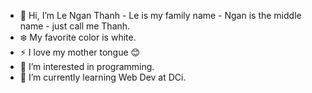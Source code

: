 - 👋 Hi, I’m Le Ngan Thanh - Le is my family name - Ngan is the middle name - just call me Thanh.
-  :snowflake: My favorite color is white.
- :zap: I love my mother tongue :blush:
- 👀 I’m interested in programming. 
- 🌱 I’m currently learning Web Dev at DCi.


<!---
LeNganThanh/LeNganThanh is a ✨ special ✨ repository because its `README.md` (this file) appears on your GitHub profile.
You can click the Preview link to take a look at your changes.
--->

